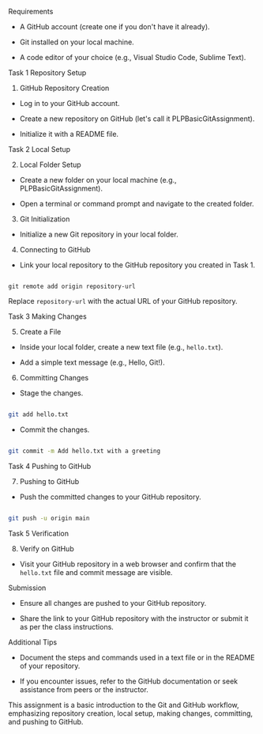 Requirements

- A GitHub account (create one if you don't have it already).

- Git installed on your local machine.

- A code editor of your choice (e.g., Visual Studio Code, Sublime Text).




Task 1 Repository Setup

1. GitHub Repository Creation

  - Log in to your GitHub account.

  - Create a new repository on GitHub (let's call it PLPBasicGitAssignment).

  - Initialize it with a README file.



Task 2 Local Setup

2. Local Folder Setup

  - Create a new folder on your local machine (e.g., PLPBasicGitAssignment).

  - Open a terminal or command prompt and navigate to the created folder.



3. Git Initialization

  - Initialize a new Git repository in your local folder.



4. Connecting to GitHub

  - Link your local repository to the GitHub repository you created in Task 1.

   ```

git remote add origin repository-url

   ```

   Replace `repository-url` with the actual URL of your GitHub repository.



Task 3 Making Changes

5. Create a File

  - Inside your local folder, create a new text file (e.g., `hello.txt`).

  - Add a simple text message (e.g., Hello, Git!).



6. Committing Changes

  - Stage the changes.

   ```bash

   git add hello.txt

   ```

  - Commit the changes.

   ```bash

   git commit -m Add hello.txt with a greeting

   ```



Task 4 Pushing to GitHub

7. Pushing to GitHub

  - Push the committed changes to your GitHub repository.

   ```bash

   git push -u origin main

   ```



Task 5 Verification

8. Verify on GitHub

  - Visit your GitHub repository in a web browser and confirm that the `hello.txt` file and commit message are visible.



Submission

- Ensure all changes are pushed to your GitHub repository.

- Share the link to your GitHub repository with the instructor or submit it as per the class instructions.



Additional Tips

- Document the steps and commands used in a text file or in the README of your repository.

- If you encounter issues, refer to the GitHub documentation or seek assistance from peers or the instructor.



This assignment is a basic introduction to the Git and GitHub workflow, emphasizing repository creation, local setup, making changes, committing, and pushing to GitHub.
